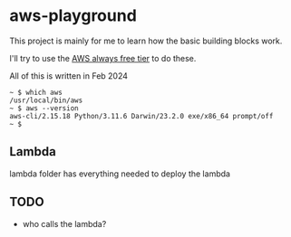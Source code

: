 # aws-playground

This project is mainly for me to learn how the basic building blocks work. 

I'll try to use the [AWS always free tier](https://aws.amazon.com/free/) to do these.

All of this is written in Feb 2024

```
~ $ which aws
/usr/local/bin/aws
~ $ aws --version
aws-cli/2.15.18 Python/3.11.6 Darwin/23.2.0 exe/x86_64 prompt/off
~ $
```

## Lambda

lambda folder has everything needed to deploy the lambda

## TODO
- who calls the lambda?


